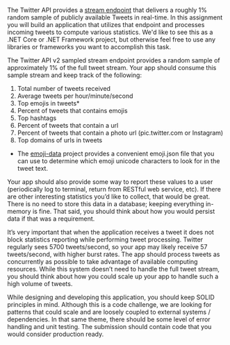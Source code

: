 The Twitter API provides a [stream endpoint](https://developer.twitter.com/en/docs/tutorials/consuming-streaming-data) that delivers a roughly 1% random sample of publicly available Tweets in real-time. In this assignment you will build an application that utilizes that endpoint and processes incoming tweets to compute various statistics. We'd like to see this as a .NET Core or .NET Framework project, but otherwise feel free to use any libraries or frameworks you want to accomplish this task.

The Twitter API v2 sampled stream endpoint provides a random sample of approximately 1% of the full tweet stream. Your app should consume this sample stream and keep track of the following:

1. Total number of tweets received 
2. Average tweets per hour/minute/second
3. Top emojis in tweets*
4. Percent of tweets that contains emojis
5. Top hashtags
6. Percent of tweets that contain a url
7. Percent of tweets that contain a photo url (pic.twitter.com or Instagram)
8. Top domains of urls in tweets
* The [emoji-data](https://github.com/iamcal/emoji-data) project provides a convenient emoji.json file that you can use to determine which emoji unicode characters to look for in the tweet text.

Your app should also provide some way to report these values to a user (periodically log to terminal, return from RESTful web service, etc). If there are other interesting statistics you’d like to collect, that would be great. There is no need to store this data in a database; keeping everything in-memory is fine. That said, you should think about how you would persist data if that was a requirement.

It’s very important that when the application receives a tweet it does not block statistics reporting while performing tweet processing. Twitter regularly sees 5700 tweets/second, so your app may likely receive 57 tweets/second, with higher burst rates. The app should process tweets as concurrently as possible to take advantage of available computing resources. While this system doesn’t need to handle the full tweet stream, you should think about how you could scale up your app to handle such a high volume of tweets.

While designing and developing this application, you should keep SOLID principles in mind. Although this is a code challenge, we are looking for patterns that could scale and are loosely coupled to external systems / dependencies. In that same theme, there should be some level of error handling and unit testing. The submission should contain code that you would consider production ready.
